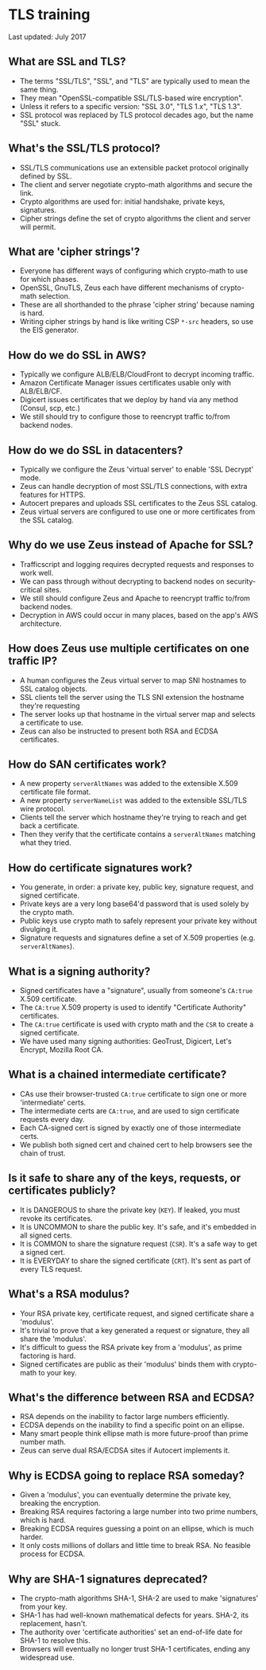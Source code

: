 # TLS training

Last updated: July 2017

## What are SSL and TLS?

* The terms "SSL/TLS", "SSL", and "TLS" are typically used to mean the same thing.
* They mean "OpenSSL-compatible SSL/TLS-based wire encryption".
* Unless it refers to a specific version: "SSL 3.0", "TLS 1.x", "TLS 1.3".
* SSL protocol was replaced by TLS protocol decades ago, but the name "SSL" stuck.

## What's the SSL/TLS protocol?

* SSL/TLS communications use an extensible packet protocol originally defined by SSL.
* The client and server negotiate crypto-math algorithms and secure the link.
* Crypto algorithms are used for: initial handshake, private keys, signatures.
* Cipher strings define the set of crypto algorithms the client and server will permit.

## What are 'cipher strings'?

* Everyone has different ways of configuring which crypto-math to use for which phases.
* OpenSSL, GnuTLS, Zeus each have different mechanisms of crypto-math selection.
* These are all shorthanded to the phrase 'cipher string' because naming is hard.
* Writing cipher strings by hand is like writing CSP `*-src` headers, so use the EIS generator.

## How do we do SSL in AWS?

* Typically we configure ALB/ELB/CloudFront to decrypt incoming traffic.
* Amazon Certificate Manager issues certificates usable only with ALB/ELB/CF.
* Digicert issues certificates that we deploy by hand via any method (Consul, scp, etc.)
* We still should try to configure those to reencrypt traffic to/from backend nodes.

## How do we do SSL in datacenters?

* Typically we configure the Zeus 'virtual server' to enable 'SSL Decrypt' mode.
* Zeus can handle decryption of most SSL/TLS connections, with extra features for HTTPS.
* Autocert prepares and uploads SSL certificates to the Zeus SSL catalog.
* Zeus virtual servers are configured to use one or more certificates from the SSL catalog.

## Why do we use Zeus instead of Apache for SSL?

* Trafficscript and logging requires decrypted requests and responses to work well.
* We can pass through without decrypting to backend nodes on security-critical sites.
* We still should configure Zeus and Apache to reencrypt traffic to/from backend nodes.
* Decryption in AWS could occur in many places, based on the app's AWS architecture.

## How does Zeus use multiple certificates on one traffic IP?

* A human configures the Zeus virtual server to map SNI hostnames to SSL catalog objects.
* SSL clients tell the server using the TLS SNI extension the hostname they're requesting
* The server looks up that hostname in the virtual server map and selects a certificate to use.
* Zeus can also be instructed to present both RSA and ECDSA certificates.

## How do SAN certificates work?

* A new property `serverAltNames` was added to the extensible X.509 certificate file format.
* A new property `serverNameList` was added to the extensible SSL/TLS wire protocol.
* Clients tell the server which hostname they're trying to reach and get back a certificate.
* Then they verify that the certificate contains a `serverAltNames` matching what they tried.

## How do certificate signatures work?

* You generate, in order: a private key, public key, signature request, and signed certificate.
* Private keys are a very long base64'd password that is used solely by the crypto math.
* Public keys use crypto math to safely represent your private key without divulging it.
* Signature requests and signatures define a set of X.509 properties (e.g. `serverAltNames`).

## What is a signing authority?

* Signed certificates have a "signature", usually from someone's `CA:true` X.509 certificate.
* The `CA:true` X.509 property is used to identify "Certificate Authority" certificates.
* The `CA:true` certificate is used with crypto math and the `CSR` to create a signed certificate.
* We have used many signing authorities: GeoTrust, Digicert, Let's Encrypt, Mozilla Root CA.

## What is a chained intermediate certificate?

* CAs use their browser-trusted `CA:true` certificate to sign one or more 'intermediate' certs.
* The intermediate certs are `CA:true`, and are used to sign certificate requests every day.
* Each CA-signed cert is signed by exactly one of those intermediate certs.
* We publish both signed cert and chained cert to help browsers see the chain of trust.

## Is it safe to share any of the keys, requests, or certificates publicly?

* It is DANGEROUS to share the private key (`KEY`). If leaked, you must revoke its certificates.
* It is UNCOMMON to share the public key. It's safe, and it's embedded in all signed certs.
* It is COMMON to share the signature request (`CSR`). It's a safe way to get a signed cert.
* It is EVERYDAY to share the signed certificate (`CRT`). It's sent as part of every TLS request.

## What's a RSA modulus?

* Your RSA private key, certificate request, and signed certificate share a 'modulus'.
* It's trivial to prove that a key generated a request or signature, they all share the 'modulus'.
* It's difficult to guess the RSA private key from a 'modulus', as prime factoring is hard.
* Signed certificates are public as their 'modulus' binds them with crypto-math to your key.

## What's the difference between RSA and ECDSA?

* RSA depends on the inability to factor large numbers efficiently.
* ECDSA depends on the inability to find a specific point on an ellipse.
* Many smart people think ellipse math is more future-proof than prime number math.
* Zeus can serve dual RSA/ECDSA sites if Autocert implements it.

## Why is ECDSA going to replace RSA someday?

* Given a 'modulus', you can eventually determine the private key, breaking the encryption.
* Breaking RSA requires factoring a large number into two prime numbers, which is hard.
* Breaking ECDSA requires guessing a point on an ellipse, which is much harder.
* It only costs millions of dollars and little time to break RSA. No feasible process for ECDSA.

## Why are SHA-1 signatures deprecated?

* The crypto-math algorithms SHA-1, SHA-2 are used to make 'signatures' from your key.
* SHA-1 has had well-known mathematical defects for years. SHA-2, its replacement, hasn't.
* The authority over 'certificate authorities' set an end-of-life date for SHA-1 to resolve this.
* Browsers will eventually no longer trust SHA-1 certificates, ending any widespread use.
